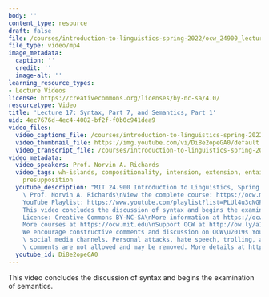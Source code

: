 ```yaml
---
body: ''
content_type: resource
draft: false
file: /courses/introduction-to-linguistics-spring-2022/ocw_24900_lecture17_2022apr07_360p_16_9.mp4
file_type: video/mp4
image_metadata:
  caption: ''
  credit: ''
  image-alt: ''
learning_resource_types:
- Lecture Videos
license: https://creativecommons.org/licenses/by-nc-sa/4.0/
resourcetype: Video
title: 'Lecture 17: Syntax, Part 7, and Semantics, Part 1'
uid: 4ec7676d-4ec4-4082-bf2f-f0b0c941dea9
video_files:
  video_captions_file: /courses/introduction-to-linguistics-spring-2022-spring-2022/1MptwG2vU-HESQLFjTdgVvgS2K4ys2QJY_transcript.webvtt
  video_thumbnail_file: https://img.youtube.com/vi/Di8e2opeGA0/default.jpg
  video_transcript_file: /courses/introduction-to-linguistics-spring-2022-spring-2022/1MptwG2vU-HESQLFjTdgVvgS2K4ys2QJY_transcript.pdf
video_metadata:
  video_speakers: Prof. Norvin A. Richards
  video_tags: wh-islands, compositionality, intension, extension, entailment, implicature,
    presupposition
  youtube_description: "MIT 24.900 Introduction to Linguistics, Spring 2022\nInstructor:\
    \ Prof. Norvin A. Richards\nView the complete course: https://ocw.mit.edu/courses/introduction-to-linguistics-spring-2022/\n\
    YouTube Playlist: https://www.youtube.com/playlist?list=PLUl4u3cNGP63BZGNOqrF2qf_yxOjuG35j\n\
    This video concludes the discussion of syntax and begins the examination of semantics.\n\
    License: Creative Commons BY-NC-SA\nMore information at https://ocw.mit.edu/terms\n\
    More courses at https://ocw.mit.edu\nSupport OCW at http://ow.ly/a1If50zVRlQ\n\
    We encourage constructive comments and discussion on OCW\u2019s YouTube and other\
    \ social media channels. Personal attacks, hate speech, trolling, and inappropriate\
    \ comments are not allowed and may be removed. More details at https://ocw.mit.edu/comments.\n"
  youtube_id: Di8e2opeGA0
---
```

This video concludes the discussion of syntax and begins the examination of semantics.
